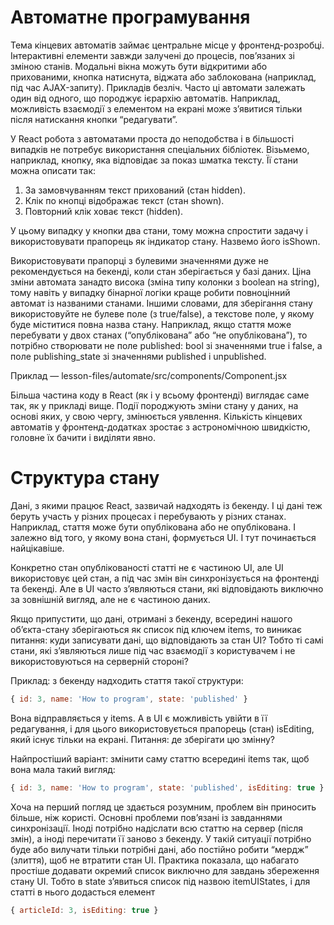 # Автоматне програмування

Тема кінцевих автоматів займає центральне місце у фронтенд-розробці. Інтерактивні елементи завжди залучені до процесів, пов’язаних зі зміною станів. 
Модальні вікна можуть бути відкритими або прихованими, кнопка натиснута, віджата або заблокована (наприклад, під час AJAX-запиту). Прикладів безліч. 
Часто ці автомати залежать один від одного, що породжує ієрархію автоматів. 
Наприклад, можливість взаємодії з елементом на екрані може з’явитися тільки після натискання кнопки “редагувати”.

У React робота з автоматами проста до неподобства і в більшості випадків не потребує використання спеціальних бібліотек. 
Візьмемо, наприклад, кнопку, яка відповідає за показ шматка тексту. Її стани можна описати так:

1.	За замовчуванням текст прихований (стан hidden).
2.	Клік по кнопці відображає текст (стан shown).
3.	Повторний клік ховає текст (hidden).

У цьому випадку у кнопки два стани, тому можна спростити задачу і використовувати прапорець як індикатор стану. Назвемо його isShown.

Використовувати прапорці з булевими значеннями дуже не рекомендується на бекенді, коли стан зберігається у базі даних. 
Ціна зміни автомата занадто висока (зміна типу колонки з boolean на string), тому навіть у випадку бінарної логіки краще робити повноцінний автомат із названими станами. 
Іншими словами, для зберігання стану використовуйте не булеве поле (з true/false), а текстове поле, у якому буде міститися повна назва стану. 
Наприклад, якщо стаття може перебувати у двох станах (“опублікована” або “не опублікована”), то потрібно створювати не поле published: bool зі значеннями true і false, а поле publishing_state зі значеннями published і unpublished.

Приклад — lesson-files/automate/src/components/Component.jsx

Більша частина коду в React (як і у всьому фронтенді) виглядає саме так, як у прикладі вище. Події породжують зміни стану у даних, на основі яких, у свою чергу, змінюється уявлення. 
Кількість кінцевих автоматів у фронтенд-додатках зростає з астрономічною швидкістю, головне їх бачити і виділяти явно.

# Структура стану

Дані, з якими працює React, зазвичай надходять із бекенду. І ці дані теж беруть участь у різних процесах і перебувають у різних станах. 
Наприклад, стаття може бути опублікована або не опублікована. І залежно від того, у якому вона стані, формується UI. І тут починається найцікавіше. 

Конкретно стан опублікованості статті не є частиною UI, але UI використовує цей стан, а під час змін він синхронізується на фронтенді та бекенді. Але в UI часто з’являються стани, які відповідають виключно за зовнішній вигляд, 
але не є частиною даних.

Якщо припустити, що дані, отримані з бекенду, всередині нашого об’єкта-стану зберігаються як список під ключем items, то виникає питання: 
куди записувати дані, що відповідають за стан UI? 
Тобто ті самі стани, які з’являються лише під час взаємодії з користувачем і не використовуються на серверній стороні?

Приклад: з бекенду надходить стаття такої структури: 
```js
{ id: 3, name: 'How to program', state: 'published' }
```
Вона відправляється у items. А в UI є можливість увійти в її редагування, і для цього використовується прапорець (стан) isEditing, який існує тільки на екрані. 
Питання: де зберігати цю змінну?

Найпростіший варіант: змінити саму статтю всередині items так, щоб вона мала такий вигляд: 
```js
{ id: 3, name: 'How to program', state: 'published', isEditing: true }
``` 
Хоча на перший погляд це здається розумним, проблем він приносить більше, ніж користі. 
Основні проблеми пов’язані із завданнями синхронізації. Іноді потрібно надіслати всю статтю на сервер (після змін), а іноді перечитати її заново з бекенду. 
У такій ситуації потрібно буде або вилучати тільки потрібні дані, або постійно робити “мердж” (злиття), щоб не втратити стан UI. 
Практика показала, що набагато простіше додавати окремий список виключно для завдань збереження стану UI. 
Тобто в state з’явиться список під назвою itemUIStates, і для статті в нього додасться елемент 
```js
{ articleId: 3, isEditing: true }
```